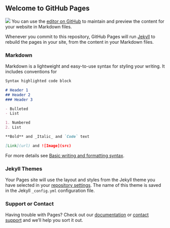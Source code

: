 ## Welcome to GitHub Pages
![]({{site.baseurl}}/https://www.google.com/url?sa=i&url=https%3A%2F%2Fwww.theverge.com%2Ftldr%2F22289657%2Fnever-gonna-give-you-up-4k&psig=AOvVaw2u4kZGwkh_KqygnHXS7P2O&ust=1651010908324000&source=images&cd=vfe&ved=0CAwQjRxqFwoTCMjy_oedsPcCFQAAAAAdAAAAABAD)
You can use the [editor on GitHub](https://github.com/Ankaist/sparc-espor/edit/gh-pages/index.md) to maintain and preview the content for your website in Markdown files.

Whenever you commit to this repository, GitHub Pages will run [Jekyll](https://jekyllrb.com/) to rebuild the pages in your site, from the content in your Markdown files.

### Markdown

Markdown is a lightweight and easy-to-use syntax for styling your writing. It includes conventions for

```markdown
Syntax highlighted code block

# Header 1
## Header 2
### Header 3

- Bulleted
- List

1. Numbered
2. List

**Bold** and _Italic_ and `Code` text

[Link](url) and ![Image](src)
```

For more details see [Basic writing and formatting syntax](https://docs.github.com/en/github/writing-on-github/getting-started-with-writing-and-formatting-on-github/basic-writing-and-formatting-syntax).

### Jekyll Themes

Your Pages site will use the layout and styles from the Jekyll theme you have selected in your [repository settings](https://github.com/Ankaist/sparc-espor/settings/pages). The name of this theme is saved in the Jekyll `_config.yml` configuration file.

### Support or Contact

Having trouble with Pages? Check out our [documentation](https://docs.github.com/categories/github-pages-basics/) or [contact support](https://support.github.com/contact) and we’ll help you sort it out.
